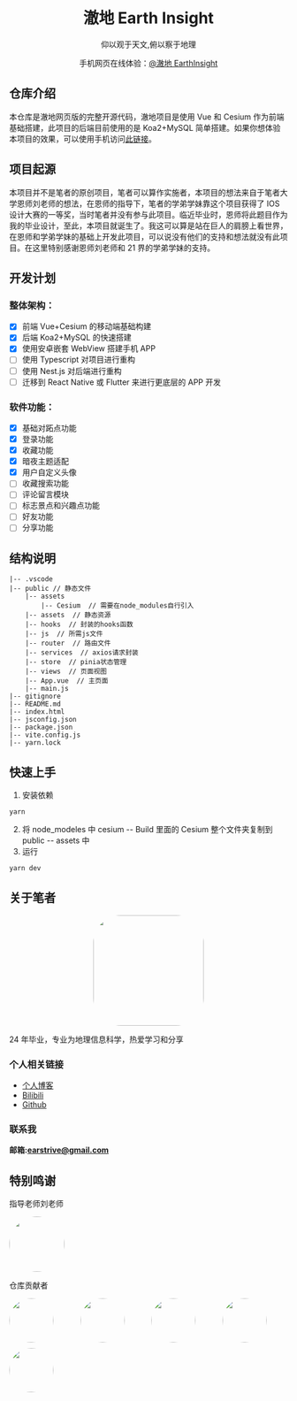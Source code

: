 <h1 align="center"> 澈地 Earth Insight </h1>
<p align="center">仰以观于天文,俯以察于地理</p>
<p align="center">手机网页在线体验：<a href="http://8.130.168.215:8003/" target="_blank">@澈地 EarthInsight</a></p>

## 仓库介绍

本仓库是澈地网页版的完整开源代码，澈地项目是使用 Vue 和 Cesium 作为前端基础搭建，此项目的后端目前使用的是 Koa2+MySQL 简单搭建。如果你想体验本项目的效果，可以使用手机访问[此链接](http://8.130.168.215:8003/)。

## 项目起源

本项目并不是笔者的原创项目，笔者可以算作实施者，本项目的想法来自于笔者大学恩师刘老师的想法，在恩师的指导下，笔者的学弟学妹靠这个项目获得了 IOS 设计大赛的一等奖，当时笔者并没有参与此项目。临近毕业时，恩师将此题目作为我的毕业设计，至此，本项目就诞生了。我这可以算是站在巨人的肩膀上看世界，在恩师和学弟学妹的基础上开发此项目，可以说没有他们的支持和想法就没有此项目。在这里特别感谢恩师刘老师和 21 界的学弟学妹的支持。

## 开发计划

### 整体架构：

- [x] 前端 Vue+Cesium 的移动端基础构建
- [x] 后端 Koa2+MySQL 的快速搭建
- [x] 使用安卓嵌套 WebView 搭建手机 APP
- [ ] 使用 Typescript 对项目进行重构
- [ ] 使用 Nest.js 对后端进行重构
- [ ] 迁移到 React Native 或 Flutter 来进行更底层的 APP 开发

### 软件功能：

- [x] 基础对跖点功能
- [x] 登录功能
- [x] 收藏功能
- [x] 暗夜主题适配
- [x] 用户自定义头像
- [ ] 收藏搜索功能
- [ ] 评论留言模块
- [ ] 标志景点和兴趣点功能
- [ ] 好友功能
- [ ] 分享功能

## 结构说明

```
|-- .vscode
|-- public // 静态文件
	|-- assets
		|-- Cesium  // 需要在node_modules自行引入
    |-- assets  // 静态资源
    |-- hooks  // 封装的hooks函数
    |-- js  // 所需js文件
    |-- router  // 路由文件
    |-- services  // axios请求封装
    |-- store  // pinia状态管理
    |-- views  // 页面视图
    |-- App.vue  // 主页面
    |-- main.js
|-- gitignore
|-- README.md
|-- index.html
|-- jsconfig.json
|-- package.json
|-- vite.config.js
|-- yarn.lock
```

## 快速上手

1. 安装依赖

```
yarn
```

2. 将 node_modeles 中 cesium -- Build 里面的 Cesium 整个文件夹复制到 public -- assets 中
3. 运行

```sh
yarn dev
```

## 关于笔者

<div style="display:flex;justify-content:center;">
  <img src="http://8.130.168.215/img/logo.svg" style="width:200px;border-radius: 50px;" />
</div>

24 年毕业，专业为地理信息科学，热爱学习和分享

### 个人相关链接

- [个人博客](http://8.130.168.215/)
- [Bilibili](https://space.bilibili.com/85965726?spm_id_from=333.1007.0.0)
- [Github](https://github.com/earstrive)

### 联系我

**邮箱:earstrive@gmail.com**

## 特别鸣谢

指导老师刘老师

<a href="https://github.com/jougisljs">
  <img src="https://avatars.githubusercontent.com/u/94372129?v=4" style="width:100px;border-radius: 50px;" />
</a>

仓库贡献者

<div style="display:grid;grid-template-columns: repeat(auto-fill,minmax(100px,auto));gap: 10px;">
    <img src="http://8.130.168.215:8003/image/li.jpg" style="width:80px;border-radius: 50%;" />
    <img src="http://8.130.168.215:8003/image/kan.jpg" style="width:80px;border-radius: 50%;" />
    <img src="http://8.130.168.215:8003/image/cui.jpg" style="width:80px;border-radius: 50%;" />
    <img src="http://8.130.168.215:8003/image/tao.jpg" style="width:80px;border-radius: 50%;" />
    <img src="http://8.130.168.215:8003/image/long.jpg" style="width:80px;border-radius: 50%;" />
</div>
